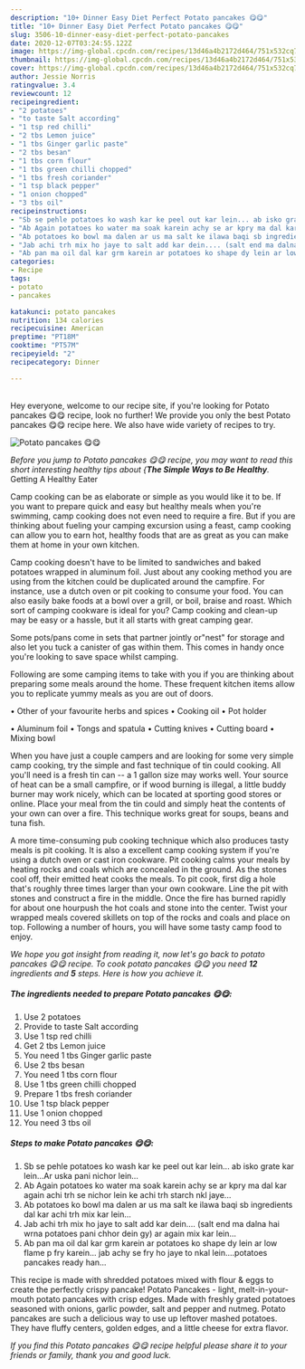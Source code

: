 ```yaml
---
description: "10+ Dinner Easy Diet Perfect Potato pancakes 😋😋"
title: "10+ Dinner Easy Diet Perfect Potato pancakes 😋😋"
slug: 3506-10-dinner-easy-diet-perfect-potato-pancakes
date: 2020-12-07T03:24:55.122Z
image: https://img-global.cpcdn.com/recipes/13d46a4b2172d464/751x532cq70/potato-pancakes-😋😋-recipe-main-photo.jpg
thumbnail: https://img-global.cpcdn.com/recipes/13d46a4b2172d464/751x532cq70/potato-pancakes-😋😋-recipe-main-photo.jpg
cover: https://img-global.cpcdn.com/recipes/13d46a4b2172d464/751x532cq70/potato-pancakes-😋😋-recipe-main-photo.jpg
author: Jessie Norris
ratingvalue: 3.4
reviewcount: 12
recipeingredient:
- "2 potatoes"
- "to taste Salt according"
- "1 tsp red chilli"
- "2 tbs Lemon juice"
- "1 tbs Ginger garlic paste"
- "2 tbs besan"
- "1 tbs corn flour"
- "1 tbs green chilli chopped"
- "1 tbs fresh coriander"
- "1 tsp black pepper"
- "1 onion chopped"
- "3 tbs oil"
recipeinstructions:
- "Sb se pehle potatoes ko wash kar ke peel out kar lein... ab isko grate kar lein...Ar uska pani nichor lein..."
- "Ab Again potatoes ko water ma soak karein achy se ar kpry ma dal kar again achi trh se nichor lein ke achi trh starch nkl jaye..."
- "Ab potatoes ko bowl ma dalen ar us ma salt ke ilawa baqi sb ingredients dal kar achi trh mix kar lein..."
- "Jab achi trh mix ho jaye to salt add kar dein.... (salt end ma dalna hai wrna potatoes pani chhor dein gy) ar again mix kar lein..."
- "Ab pan ma oil dal kar grm karein ar potatoes ko shape dy lein ar low flame p fry karein... jab achy se fry ho jaye to nkal lein....potatoes pancakes ready han..."
categories:
- Recipe
tags:
- potato
- pancakes

katakunci: potato pancakes 
nutrition: 134 calories
recipecuisine: American
preptime: "PT18M"
cooktime: "PT57M"
recipeyield: "2"
recipecategory: Dinner

---
```

<br>
Hey everyone, welcome to our recipe site, if you're looking for Potato pancakes 😋😋 recipe, look no further! We provide you only the best Potato pancakes 😋😋 recipe here. We also have wide variety of recipes to try.
<br>


![Potato pancakes 😋😋](https://img-global.cpcdn.com/recipes/13d46a4b2172d464/751x532cq70/potato-pancakes-😋😋-recipe-main-photo.jpg)

<i>Before you jump to Potato pancakes 😋😋 recipe, you may want to read this short interesting healthy tips about {<strong>The Simple Ways to Be Healthy</strong>.</i>
Getting A Healthy Eater

    
Camp cooking can be as elaborate or simple as you would like it to be. If you want to prepare quick and easy but healthy meals when you're swimming, camp cooking does not even need to require a fire. But if you are thinking about fueling your camping excursion using a feast, camp cooking can allow you to earn hot, healthy foods that are as great as you can make them at home in your own kitchen.

Camp cooking doesn't have to be limited to sandwiches and baked potatoes wrapped in aluminum foil.  Just about any cooking method you are using from the kitchen could be duplicated around the campfire. For instance, use a dutch oven or pit cooking to consume your food. You can also easily bake foods at a bowl over a grill, or boil, braise and roast. Which sort of camping cookware is ideal for you? Camp cooking and clean-up may be easy or a hassle, but it all starts with great camping gear.

Some pots/pans come in sets that partner jointly or"nest" for storage and also let you tuck a canister of gas within them. This comes in handy once you're looking to save space whilst camping.

Following are some camping items to take with you if you are thinking about preparing some meals around the home. These frequent kitchen items allow you to replicate yummy meals as you are out of doors.


• Other of your favourite herbs and spices
• Cooking oil
• Pot holder

• Aluminum foil
• Tongs and spatula
• Cutting knives
• Cutting board
• Mixing bowl


When you have just a couple campers and are looking for some very simple camp cooking, try the simple and fast technique of tin could cooking. All you'll need is a fresh tin can -- a 1 gallon size may works well. Your source of heat can be a small campfire, or if wood burning is illegal, a little buddy burner may work nicely, which can be located at sporting good stores or online. Place your meal from the tin could and simply heat the contents of your own can over a fire.  This technique works great for soups, beans and tuna fish.

A more time-consuming pub cooking technique which also produces tasty meals is pit cooking.  It is also a excellent camp cooking system if you're using a dutch oven or cast iron cookware. Pit cooking calms your meals by heating rocks and coals which are concealed in the ground. As the stones cool off, their emitted heat cooks the meals. To pit cook, first dig a hole that's roughly three times larger than your own cookware. Line the pit with stones and construct a fire in the middle. Once the fire has burned rapidly for about one hourpush the hot coals and stone into the center. Twist your wrapped meals covered skillets on top of the rocks and coals and place on top. Following a number of hours, you will have some tasty camp food to enjoy.


<i>We hope you got insight from reading it, now let's go back to potato pancakes 😋😋 recipe. To cook potato pancakes 😋😋 you need <strong>12</strong> ingredients and <strong>5</strong> steps. Here is how you achieve it.
</i>

##### The ingredients needed to prepare Potato pancakes 😋😋:

1. Use 2 potatoes
1. Provide to taste Salt according
1. Use 1 tsp red chilli
1. Get 2 tbs Lemon juice
1. You need 1 tbs Ginger garlic paste
1. Use 2 tbs besan
1. You need 1 tbs corn flour
1. Use 1 tbs green chilli chopped
1. Prepare 1 tbs fresh coriander
1. Use 1 tsp black pepper
1. Use 1 onion chopped
1. You need 3 tbs oil


##### Steps to make Potato pancakes 😋😋:

1. Sb se pehle potatoes ko wash kar ke peel out kar lein... ab isko grate kar lein...Ar uska pani nichor lein...
1. Ab Again potatoes ko water ma soak karein achy se ar kpry ma dal kar again achi trh se nichor lein ke achi trh starch nkl jaye...
1. Ab potatoes ko bowl ma dalen ar us ma salt ke ilawa baqi sb ingredients dal kar achi trh mix kar lein...
1. Jab achi trh mix ho jaye to salt add kar dein.... (salt end ma dalna hai wrna potatoes pani chhor dein gy) ar again mix kar lein...
1. Ab pan ma oil dal kar grm karein ar potatoes ko shape dy lein ar low flame p fry karein... jab achy se fry ho jaye to nkal lein....potatoes pancakes ready han...


This recipe is made with shredded potatoes mixed with flour &amp; eggs to create the perfectly crispy pancake! Potato Pancakes - light, melt-in-your-mouth potato pancakes with crisp edges. Made with freshly grated potatoes seasoned with onions, garlic powder, salt and pepper and nutmeg. Potato pancakes are such a delicious way to use up leftover mashed potatoes. They have fluffy centers, golden edges, and a little cheese for extra flavor. 

<i>If you find this Potato pancakes 😋😋 recipe helpful please share it to your friends or family, thank you and good luck.</i>
